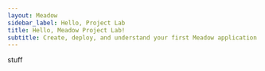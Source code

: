 ```yaml
---
layout: Meadow
sidebar_label: Hello, Project Lab
title: Hello, Meadow Project Lab!
subtitle: Create, deploy, and understand your first Meadow application.
---
```


stuff